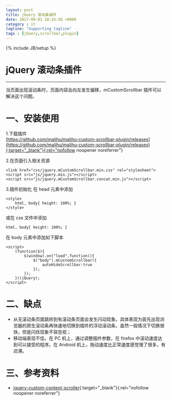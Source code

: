 ```yaml
---
layout: post
title: jQuery 滚动条插件
date: 2017-09-03 10:24:58 +0800
category : it
tagline: "Supporting tagline"
tags : [jQuery,scrollbar,plugin]
---
```

{% include JB/setup %}
# jQuery 滚动条插件
---
当页面出现滚动条时，页面内容会向左发生偏移，mCustomScrollbar 插件可以解决这个问题。

# 一、安装使用
1.下载插件  
[https://github.com/malihu/malihu-custom-scrollbar-plugin/releases](https://github.com/malihu/malihu-custom-scrollbar-plugin/releases){:target="_blank"}{:rel="nofollow noopener noreferrer"}

2.在页面引入相关资源  
```
<link href="css/jquery.mCustomScrollbar.min.css" rel="stylesheet">
<script src="js/jquery.min.js"></script>
<script src="js/jquery.mCustomScrollbar.concat.min.js"></script>
```
<!-- more -->
3.插件初始化
在 head 元素中添加
```
<style>
    html, body{ height: 100%; }
</style>
```
或在 css 文件中添加
```
html, body{ height: 100%; }
```
在 body 元素中添加如下脚本
```
<script>
    (function($){
        $(window).on("load",function(){
            $("body").mCustomScrollbar({
                autoHideScrollbar:true
            });
        });
    })(jQuery);
</script>
```

# 二、缺点
- 从无滚动条页面跳转到有滚动条页面会发生闪动现象。具体表现为首先出现浏览器的原生滚动条再快速地切换到插件的浮动滚动条，虽然一般情况下切换很快，但是闪烁现象不容忽视；
- 移动端表现不佳。在 PC 机上，通过调整插件参数，在 firefox 中滚动速度达到可以接受的程序。在 Android 机上，拖动速度比正常速度感觉慢了很多，有迟滞。  

# 三、参考资料
- [jquery-custom-content-scroller](http://manos.malihu.gr/jquery-custom-content-scroller/){:target="_blank"}{:rel="nofollow noopener noreferrer"}
